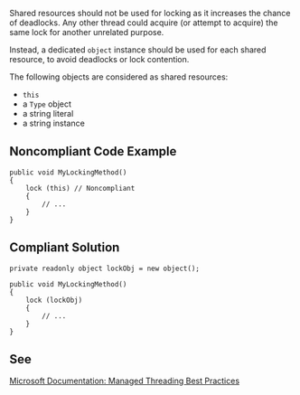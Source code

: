 Shared resources should not be used for locking as it increases the chance of deadlocks. Any other thread could acquire (or attempt to acquire) the same lock for another unrelated purpose.
 
Instead, a dedicated `object` instance should be used for each shared resource, to avoid deadlocks or lock contention.
 
The following objects are considered as shared resources:
 
- `this`
- a `Type` object
- a string literal
- a string instance

## Noncompliant Code Example

    public void MyLockingMethod()
    {
        lock (this) // Noncompliant
        {
            // ...
        }
    }

## Compliant Solution

    private readonly object lockObj = new object();
    
    public void MyLockingMethod()
    {
        lock (lockObj)
        {
            // ...
        }
    }

## See
 
[Microsoft Documentation: Managed Threading
Best Practices](https://docs.microsoft.com/en-us/dotnet/standard/threading/managed-threading-best-practices)